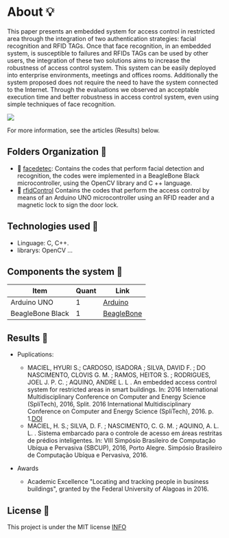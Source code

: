 # About :bulb:

This paper presents an embedded system for access control in restricted area through the integration of two authentication strategies: facial recognition and RFID TAGs. Once that face recognition, in an embedded system, is susceptible to failures and RFIDs TAGs can be used by other users, the integration of these two solutions aims to increase the robustness of access control system.  This system can be easily deployed into enterprise environments, meetings and offices rooms. Additionally the system proposed does not require the need to have the system connected to the Internet. Through the evaluations we observed an acceptable execution time and better robustness in access control system, even using simple techniques of face recognition.

<img src=”https://github.com/HyuriMaciel/Access-control/blob/master/faceconhecida.jpg”>

For more information, see the articles (Results) below.

## Folders Organization :file_folder:
 - :open_file_folder: [facedetec](https://github.com/HyuriMaciel/Access-control/tree/master/facedetec): Contains the codes that perform facial detection and recognition, the codes were implemented in a BeagleBone Black microcontroller, using the OpenCV library and C ++ language.
 - :open_file_folder: [rfidControl](https://github.com/HyuriMaciel/Access-control/tree/master/rfidControl) Contains the codes that perform the access control by means of an Arduino UNO microcontroller using an RFID reader and a magnetic lock to sign the door lock.

## Technologies used :minidisc:
 - Linguage: C, C++.
 - librarys: OpenCV ...
 
## Components the system :hammer:
|Item|Quant|Link|
| -------- | -------- | -------- |
|Arduino UNO| 1 |[Arduino](https://www.arduino.cc/)|
|BeagleBone Black| 1 | [BeagleBone](https://beagleboard.org/black)|

## Results :notebook:
 - Puplications:
      - MACIEL, HYURI S.; CARDOSO, ISADORA ; SILVA, DAVID F. ; DO NASCIMENTO, CLOVIS G. M. ; RAMOS, HEITOR S. ; RODRIGUES, JOEL J. P. C. ; AQUINO, ANDRE L. L . An           embedded access control system for restricted areas in smart buildings. In: 2016 International Multidisciplinary Conference on Computer and Energy Science           (SpliTech), 2016, Split. 2016 International Multidisciplinary Conference on Computer and Energy Science (SpliTech), 2016. p. 1.[DOI](10.1109/SpliTech.2016.7555926)
      - MACIEL, H. S.; SILVA, D. F. ; NASCIMENTO, C. G. M. ; AQUINO, A. L. L. . Sistema embarcado para o controle de acesso em áreas restritas de prédios inteligentes. In: VIII Simpósio Brasileiro de Computação Ubíqua e Pervasiva (SBCUP), 2016, Porto Alegre. Simpósio Brasileiro de Computação Ubíqua e Pervasiva, 2016.

 
 - Awards
    - Academic Excellence "Locating and tracking people in business buildings", granted by the Federal University of Alagoas in 2016.


## License :lock_with_ink_pen:

This project is under the MIT license [INFO](https://github.com/HyuriMaciel/Access-control/pull/1/commits/90944f09308aeea4f613b6cd8aec4fcd8989c5ba)
